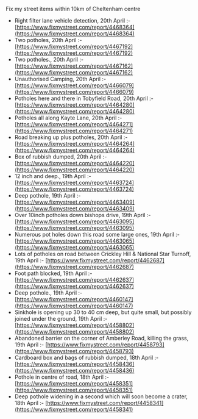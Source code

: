 Fix my street items within 10km of Cheltenham centre

<!-- fix_marker starts -->

- Right filter lane vehicle detection, 20th April :- [https://www.fixmystreet.com/report/4468364](https://www.fixmystreet.com/report/4468364)
- Two potholes, 20th April :- [https://www.fixmystreet.com/report/4467192](https://www.fixmystreet.com/report/4467192)
- Two potholes., 20th April :- [https://www.fixmystreet.com/report/4467162](https://www.fixmystreet.com/report/4467162)
- Unauthorised Camping, 20th April :- [https://www.fixmystreet.com/report/4466079](https://www.fixmystreet.com/report/4466079)
- Potholes here and there in Tobyfield Road, 20th April :- [https://www.fixmystreet.com/report/4464280](https://www.fixmystreet.com/report/4464280)
- Potholes all along Kayte Lane, 20th April :- [https://www.fixmystreet.com/report/4464271](https://www.fixmystreet.com/report/4464271)
- Road breaking up plus potholes, 20th April :- [https://www.fixmystreet.com/report/4464264](https://www.fixmystreet.com/report/4464264)
- Box of rubbish dumped, 20th April :- [https://www.fixmystreet.com/report/4464220](https://www.fixmystreet.com/report/4464220)
- 12 inch and deep., 19th April :- [https://www.fixmystreet.com/report/4463724](https://www.fixmystreet.com/report/4463724)
- Deep pothole, 19th April :- [https://www.fixmystreet.com/report/4463409](https://www.fixmystreet.com/report/4463409)
- Over 10inch potholes down bishops drive, 19th April :- [https://www.fixmystreet.com/report/4463095](https://www.fixmystreet.com/report/4463095)
- Numerous pot holes down this road some large ones, 19th April :- [https://www.fixmystreet.com/report/4463065](https://www.fixmystreet.com/report/4463065)
- Lots of potholes on road between Crickley Hill & National Star Turnoff, 19th April :- [https://www.fixmystreet.com/report/4462687](https://www.fixmystreet.com/report/4462687)
- Foot path blocked, 19th April :- [https://www.fixmystreet.com/report/4462637](https://www.fixmystreet.com/report/4462637)
- Deep pothole., 19th April :- [https://www.fixmystreet.com/report/4460147](https://www.fixmystreet.com/report/4460147)
- Sinkhole is opening up 30 to 40 cm deep, but quite small, but possibly joined under the ground, 19th April :- [https://www.fixmystreet.com/report/4458802](https://www.fixmystreet.com/report/4458802)
- Abandoned barrier on the corner of Amberley Road, killing the grass, 19th April :- [https://www.fixmystreet.com/report/4458793](https://www.fixmystreet.com/report/4458793)
- Cardboard box and bags of rubbish dumped, 18th April :- [https://www.fixmystreet.com/report/4458436](https://www.fixmystreet.com/report/4458436)
- Pothole in centre of road, 18th April :- [https://www.fixmystreet.com/report/4458351](https://www.fixmystreet.com/report/4458351)
- Deep pothole widening in a second which will soon become a crater, 18th April :- [https://www.fixmystreet.com/report/4458341](https://www.fixmystreet.com/report/4458341)

<!-- fix_marker ends -->